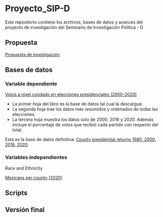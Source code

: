 # Proyecto_SIP-D
Este repositorio contiene los archivos, bases de datos y avances del proyecto de investigación del Seminario de Investigación Política - D
## Propuesta
[Propuesta de investigación](https://github.com/AlvaroPLZ/Proyecto---SIP-D/blob/bd56b82ddbfb95773075b2117a3cdaf3fdbedb31/Propuesta_de_investigacio%CC%81n_SIP_D%20.pdf)
## Bases de datos 
### Variable dependiente 
[Votos a nivel condado en elecciones presidenciales (2000-2020)](https://github.com/AlvaroPLZ/Proyecto---SIP-D/blob/9ca214b51a89840ff8ef53d0eb7229757e835620/BASES%20DE%20DATOS/County%20Presidential%20Elections%20Returns_2000-2020/countypres_2000-2020.xlsx)
- La primer hoja del libro es la base de datos tal cual la descargue.
- La segunda hoja trae los datos más resumidos y ordenados de todas las elecciones.
- La tercera hoja muestra los datos solo de 2000, 2016 y 2020. Además incluye el porcentaje de votos que recibió cada partido con respecto del total.

Esta es la base de datos definitiva: [County presidential returns 1980, 2000, 2016, 2020](https://github.com/AlvaroPLZ/Proyecto---SIP-D/blob/2f4158988543500aec3b290131dd02a776ab6157/BASES%20DE%20DATOS/County%20Presidential%20Elections%20Returns_2000-2020/countypres_1980-2020.xlsx)

### Variables independientes 
Race and Ethnicity 

[Mexicans per county (2020)](https://github.com/AlvaroPLZ/Proyecto---SIP-D/blob/dacc2ae9bf2cc9570a0365d0d60e3d4ecf7ef8bf/BASES%20DE%20DATOS/Race%3AEthnicity_County%20level/All%20Counties_2020/2020_All%20Counties_Mexican/Mexicans%20per%20county%20(2020).xlsx)

## Scripts 


## Versión final 
